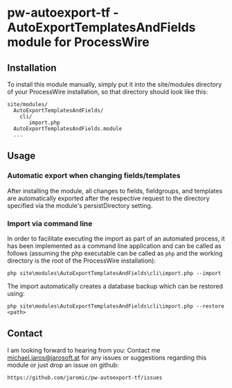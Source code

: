 # pw-autoexport-tf - AutoExportTemplatesAndFields module for ProcessWire
## Installation

To install this module manually, simply put it into the site/modules directory
of your ProcessWire installation, so that directory should look like this:

    site/modules/
      AutoExportTemplatesAndFields/
        cli/
           import.php
      AutoExportTemplatesAndFields.module
      ...

## Usage
### Automatic export when changing fields/templates

After installing the module, all changes to fields, fieldgroups, and templates
are automatically exported after the respective request to the directory
specified via the module's persistDirectory setting.

### Import via command line

In order to facilitate executing the import as part of an automated process, it
has been implemented as a command line application and can be called as
follows (assuming the php executable can be called as `php` and the working
directory is the root of the ProcessWire installation):

    php site\modules\AutoExportTemplatesAndFields\cli\import.php --import

The import automatically creates a database backup which can be restored using:

    php site\modules\AutoExportTemplatesAndFields\cli\import.php --restore <path>

## Contact

I am looking forward to hearing from you: Contact me
<michael.jaros@jarosoft.at> for any issues or suggestions regarding this module
or just drop an issue on github: 

    https://github.com/jaromic/pw-autoexport-tf/issues
